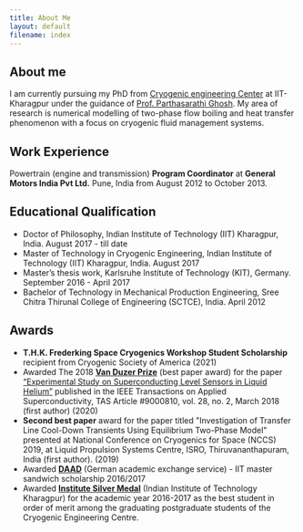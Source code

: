 ```yaml
---
title: About Me
layout: default
filename: index
--- 
```


## About me

I am currently pursuing my PhD from [Cryogenic engineering Center](http://www.iitkgp.ac.in/department/CR) at IIT-Kharagpur under the guidance of [Prof. Parthasarathi Ghosh](http://www.iitkgp.ac.in/department/CR/faculty/cr-psghosh#resp-tab4). My area of research is numerical modelling of two-phase flow boiling and heat transfer phenomenon with a focus on cryogenic fluid management systems.

## Work Experience

Powertrain (engine and transmission) **Program Coordinator** at **General Motors India Pvt Ltd.** Pune, India from August 2012 to October 2013.

## Educational Qualification
* Doctor of Philosophy, Indian Institute of Technology (IIT) Kharagpur, India. August 2017 - till date
* Master of Technology in Cryogenic Engineering, Indian Institute of Technology (IIT) Kharagpur, India. August 2017 
* Master’s thesis work, Karlsruhe Institute of Technology (KIT), Germany. September 2016 - April 2017
* Bachelor of Technology in Mechanical Production Engineering, Sree Chitra Thirunal College of Engineering (SCTCE), India. April 2012

## Awards

* **T.H.K. Frederking Space Cryogenics Workshop Student Scholarship** recipient from Cryogenic Society of America (2021)
* Awarded The 2018 [**Van Duzer Prize**](https://ieeecsc.org/awards/van-duzer-prize-award) (best paper award) for the paper [“Experimental Study on Superconducting Level Sensors in Liquid Helium”](https://ieeexplore.ieee.org/abstract/document/8270592) published in the IEEE Transactions on Applied Superconductivity, TAS Article #9000810, vol. 28, no. 2, March 2018 (first author) (2020)
* **Second best paper** award for the paper titled "Investigation of Transfer Line Cool-Down Transients Using Equilibrium Two-Phase Model" presented at National Conference on Cryogenics for Space (NCCS) 2019, at Liquid Propulsion Systems Centre, ISRO, Thiruvananthapuram, India (first author). (2019)
* Awarded [**DAAD**](https://www.daad.de/en/) (German academic exchange service) - IIT master sandwich scholarship 2016/2017
* Awarded [**Institute Silver Medal**](http://www1.iitkgp.ac.in/topfiles/sric) (Indian Institute of Technology Kharagpur) for the academic year 2016-2017 as the best student in order of merit among the graduating postgraduate students of the Cryogenic Engineering Centre.
